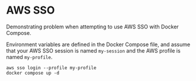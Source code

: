 # AWS SSO

Demonstrating problem when attempting to use AWS SSO with Docker Compose.

Environment variables are defined in the Docker Compose file, and assume that your AWS SSO session is named `my-session` and the AWS profile is named `my-profile`.

```shell
aws sso login --profile my-profile
docker compose up -d
```

